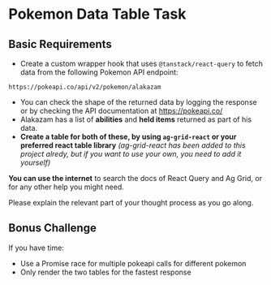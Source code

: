 # Pokemon Data Table Task

## Basic Requirements

- Create a custom wrapper hook that uses `@tanstack/react-query` to fetch data from the following Pokemon API endpoint:

```
https://pokeapi.co/api/v2/pokemon/alakazam
```

- You can check the shape of the returned data by logging the response or by checking the API documentation at https://pokeapi.co/
- Alakazam has a list of **abilities** and **held items** returned as part of his data.
- **Create a table for both of these, by using `ag-grid-react` or your preferred react table library** _(ag-grid-react has been added to this project alredy, but if you want to use your own, you need to add it yourself)_

**You can use the internet** to search the docs of React Query and Ag Grid, or for any other help you might need.

Please explain the relevant part of your thought process as you go along.

## Bonus Challenge

If you have time:

- Use a Promise race for multiple pokeapi calls for different pokemon
- Only render the two tables for the fastest response
